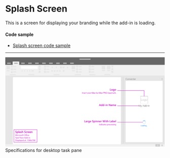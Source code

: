 # Splash Screen

This is a screen for displaying your branding while the add-in is loading.

#### Code sample
* [Splash screen code sample](../templates/utility/splash-screen)

***

![Brand Splashscreen - Specifications for desktop task pane](../images/splashScreen_taskPaneCallouts.png)
Specifications for desktop task pane 
